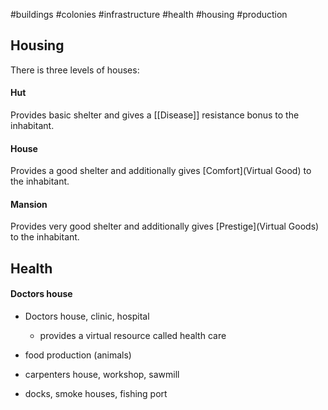 #buildings #colonies #infrastructure #health #housing #production
## Housing
There is three levels of houses:
#### Hut
Provides basic shelter and gives a [[Disease]] resistance bonus to the inhabitant.
#### House
Provides a good shelter and additionally gives [Comfort](Virtual Good) to the inhabitant.
#### Mansion
Provides very good shelter and additionally gives [Prestige](Virtual Goods) to the inhabitant.

## Health

#### Doctors house

- Doctors house, clinic, hospital
   - provides a virtual resource called health care



- food production (animals)
- carpenters house, workshop, sawmill
- docks, smoke houses, fishing port

